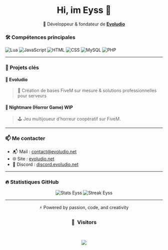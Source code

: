 <h1 align="center">Hi, im Eyss 👋</h1>

<p align="center">
  🔧 Développeur & fondateur de <a href="https://evoludio.net" target="_blank"><strong>Evoludio</strong></a><br>
</p>

### 🛠️ Compétences principales

![Lua](https://img.shields.io/badge/-Lua-000?style=flat&logo=lua&logoColor=white)
![JavaScript](https://img.shields.io/badge/-JavaScript-F7DF1E?style=flat&logo=javascript&logoColor=000)
![HTML](https://img.shields.io/badge/-HTML5-E34F26?style=flat&logo=html5&logoColor=white)
![CSS](https://img.shields.io/badge/-CSS3-1572B6?style=flat&logo=css3&logoColor=white)
![MySQL](https://img.shields.io/badge/-MySQL-4479A1?style=flat&logo=mysql&logoColor=white)
![PHP](https://img.shields.io/badge/-PHP-777BB4?style=flat&logo=php&logoColor=white)

---

### 🧩 Projets clés

#### 🔹 Evoludio
> 🚀 Création de bases FiveM sur mesure & solutions professionnelles pour serveurs

#### 🔹 Nightmare (Horror Game) WIP
> 🕹️ Jeu multijoueur d’horreur coopératif sur FiveM.

---

### 📫 Me contacter

- 📬 Mail : [contact@evoludio.net](mailto:contact@evoludio.net)
- 🌐 Site : [evoludio.net](https://evoludio.net)
- 💬 Discord : [discord.evoludio.net](https://discord.evoludio.net)

---

### 🔥 Statistiques GitHub

<p align="center">
  <img src="https://github-readme-stats.vercel.app/api?username=EyssDev&show_icons=true&theme=dracula" alt="Stats Eyss" />
  <img src="https://github-readme-streak-stats.herokuapp.com/?user=EyssDev&theme=dracula" alt="Streak Eyss" />
</p>

---

<p align="center">⚡️ Powered by passion, code, and creativity</p>

### <p align="center">👀 &nbsp;Visitors</p>
<br>
<p align="center">
  <img src="https://profile-counter.glitch.me/EyssDev/count.svg" />
</p>
